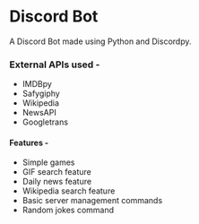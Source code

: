 # Discord Bot
A Discord Bot made using Python and Discordpy.
### External APIs used -
* IMDBpy
* Safygiphy
* Wikipedia
* NewsAPI
* Googletrans
#### Features - 
* Simple games
* GIF search feature
* Daily news feature
* Wikipedia search feature
* Basic server management commands
* Random jokes command
